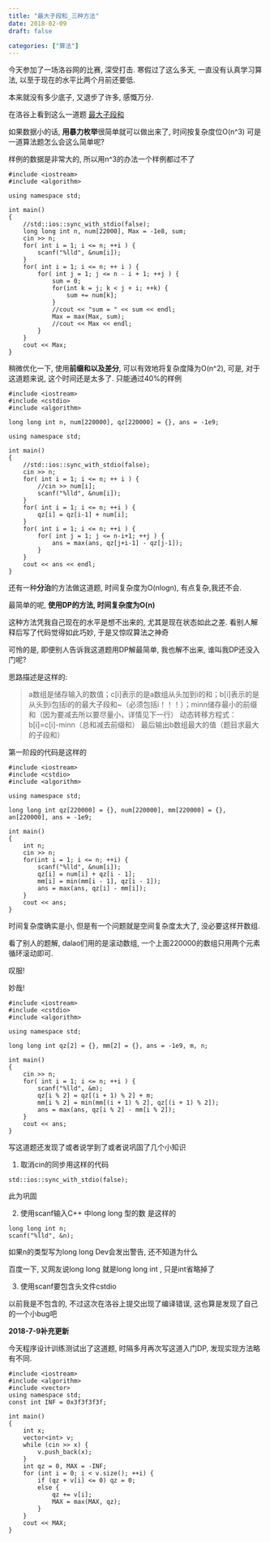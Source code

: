 ```yaml
---
title: "最大子段和_三种方法"
date: 2018-02-09
draft: false

categories: ["算法"]
---
```



今天参加了一场洛谷网的比赛, 深受打击. 寒假过了这么多天, 一直没有认真学习算法, 以至于现在的水平比两个月前还要低. 

本来就没有多少底子, 又退步了许多, 感慨万分.

在洛谷上看到这么一道题
[最大子段和](https://www.luogu.org/problemnew/show/P1115)

如果数据小的话, **用暴力枚举**很简单就可以做出来了, 时间按复杂度位O(n^3)
可是一道算法题怎么会这么简单呢?

样例的数据是非常大的, 所以用n^3的办法一个样例都过不了

```
#include <iostream>
#include <algorithm> 

using namespace std;

int main()
{
	//std::ios::sync_with_stdio(false);
	long long int n, num[22000], Max = -1e8, sum;
	cin >> n;
	for( int i = 1; i <= n; ++i ) {
		scanf("%lld", &num[i]);
	}
	for( int i = 1; i <= n; ++ i ) {
		for( int j = 1; j <= n - i + 1; ++j ) {
			sum = 0;
			for(int k = j; k < j + i; ++k) {
				sum += num[k];
			}
			//cout << "sum = " << sum << endl;
			Max = max(Max, sum);
			//cout << Max << endl;
		}
	}
	cout << Max;
}
```

稍微优化一下, 使用**前缀和以及差分**, 可以有效地将复杂度降为O(n^2), 可是, 对于这道题来说, 这个时间还是太多了. 只能通过40%的样例

```
#include <iostream>
#include <cstdio>
#include <algorithm>

long long int n, num[220000], qz[220000] = {}, ans = -1e9;

using namespace std;

int main()
{
	//std::ios::sync_with_stdio(false);
	cin >> n;
	for( int i = 1; i <= n; ++ i ) {
		//cin >> num[i];
		scanf("%lld", &num[i]);
	}
	for( int i = 1; i <= n; ++i ) {
		qz[i] = qz[i-1] + num[i];
	}
	for( int i = 1; i <= n; ++i ) {
		for( int j = 1; j <= n-i+1; ++j ) {
			ans = max(ans, qz[j+i-1] - qz[j-1]);
		}
	}
	cout << ans << endl;
}
```

还有一种**分治**的方法做这道题, 时间复杂度为O(nlogn), 有点复杂,我还不会.

最简单的呢, **使用DP的方法, 时间复杂度为O(n)**

这种方法凭我自己现在的水平是想不出来的, 尤其是现在状态如此之差. 看别人解释后写了代码觉得如此巧妙, 于是又惊叹算法之神奇

可怜的是, 即便别人告诉我这道题用DP解最简单, 我也解不出来, 谁叫我DP还没入门呢?

思路描述是这样的:

> a数组是储存输入的数值；c[i]表示的是a数组从头加到i的和；b[i]表示的是从头到i包括i的的最大子段和~（必须包括i！！！）；minn储存最小的前缀和（因为要减去所以要尽量小，详情见下一行） 动态转移方程式：b[i]=c[i]-minn（总和减去前缀和） 最后输出b数组最大的值（题目求最大的子段和）

第一阶段的代码是这样的

```
#include <iostream>
#include <cstdio>
#include <algorithm>

using namespace std;

long long int qz[220000] = {}, num[220000], mm[220000] = {}, an[220000], ans = -1e9;

int main()
{
	int n;
	cin >> n;
	for(int i = 1; i <= n; ++i) {
		scanf("%lld", &num[i]);
		qz[i] = num[i] + qz[i - 1];
		mm[i] = min(mm[i - 1], qz[i - 1]);
		ans = max(ans, qz[i] - mm[i]);
	}
	cout << ans;
}
```

时间复杂度确实是小, 但是有一个问题就是空间复杂度太大了, 没必要这样开数组.

看了别人的题解, dalao们用的是滚动数组, 一个上面220000的数组只用两个元素循环滚动即可.

叹服!

妙哉!

```
#include <iostream>
#include <cstdio>
#include <algorithm>

using namespace std;

long long int qz[2] = {}, mm[2] = {}, ans = -1e9, m, n;

int main()
{
	cin >> n;
	for( int i = 1; i <= n; ++i ) {
		scanf("%lld", &m);
		qz[i % 2] = qz[(i + 1) % 2] + m;
		mm[i % 2] = min(mm[(i + 1) % 2], qz[(i + 1) % 2]);
		ans = max(ans, qz[i % 2] - mm[i % 2]);
	}
	cout << ans;
}
```

写这道题还发现了或者说学到了或者说巩固了几个小知识

1) 取消cin的同步用这样的代码

```
std::ios::sync_with_stdio(false);
```
此为巩固

2) 使用scanf输入C++ 中long long 型的数
是这样的

```
long long int n;
scanf("%lld", &n);
```
如果n的类型写为long long Dev会发出警告, 还不知道为什么

百度一下, 又网友说long long 就是long long int , 只是int省略掉了

3) 使用scanf要包含头文件cstdio

以前我是不包含的, 不过这次在洛谷上提交出现了编译错误, 这也算是发现了自己的一个小bug吧

________________2018-7-9补充更新________________

今天程序设计训练测试出了这道题, 时隔多月再次写这道入门DP, 发现实现方法略有不同.

```
#include <iostream>
#include <algorithm>
#include <vector>
using namespace std;
const int INF = 0x3f3f3f3f;

int main()
{
	int x;
	vector<int> v;
	while (cin >> x) {
		v.push_back(x);
	}
	int qz = 0, MAX = -INF;
	for (int i = 0; i < v.size(); ++i) {
		if (qz + v[i] <= 0) qz = 0;
		else {
			qz += v[i];
			MAX = max(MAX, qz);
		}
	}
	cout << MAX;
}
```
